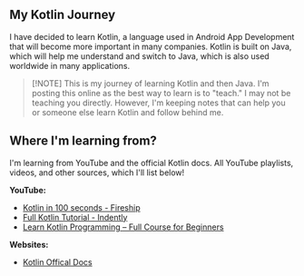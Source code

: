 ## My Kotlin Journey
I have decided to learn Kotlin, a language used in Android App Development that will become more important in many companies. Kotlin is built on Java, which will help me understand and switch to Java, which is also used worldwide in many applications.

>  [!NOTE]
> This is my journey of learning Kotlin and then Java. I'm posting this online as the best way to learn is to "teach." I may not be teaching you directly. However, I'm keeping notes that can help you or someone else learn Kotlin and follow behind me. 

## Where I'm learning from?
I'm learning from YouTube and the official Kotlin docs. All YouTube playlists, videos, and other sources, which I'll list below!

**YouTube:**
- [Kotlin in 100 seconds - Fireship](https://www.youtube.com/watch?v=xT8oP0wy-A0)
- [Full Kotlin Tutorial - Indently](https://www.youtube.com/playlist?list=PL4KX3oEgJcfdjrEV4wyPChT5A9GDJIoRh)
- [Learn Kotlin Programming – Full Course for Beginners](https://www.youtube.com/watch?v=EExSSotojVI)

**Websites:**
- [Kotlin Offical Docs](https://kotlinlang.org/docs/kotlin-tour-hello-world.html)
